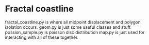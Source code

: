 # Fractal coastline 
fractal_coastline.py is where all midpoint displacement and polygon isolation occurs. 
geom.py is just some useful classes and stuff.
possion_sample.py is poisson disc distribution 
map.py is just used for interacting with all of these together.
